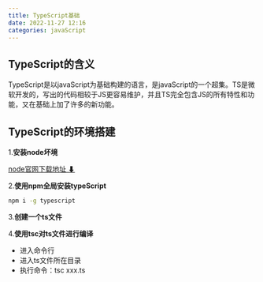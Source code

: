 ```yaml
---
title: TypeScript基础
date: 2022-11-27 12:16
categories: javaScript
---
```


## TypeScript的含义

TypeScript是以javaScript为基础构建的语言，是javaScript的一个超集。TS是微软开发的，写出的代码相较于JS更容易维护，并且TS完全包含JS的所有特性和功能，又在基础上加了许多的新功能。

## TypeScript的环境搭建

1.**安装node坏境** 

[node官网下载地址 ⬇](https://nodejs.org/zh-cn/download/ )

2.**使用npm全局安装typeScript**

```bash
npm i -g typescript
```

3.**创建一个ts文件**

4.**使用tsc对ts文件进行编译**

- 进入命令行
- 进入ts文件所在目录
- 执行命令：tsc xxx.ts